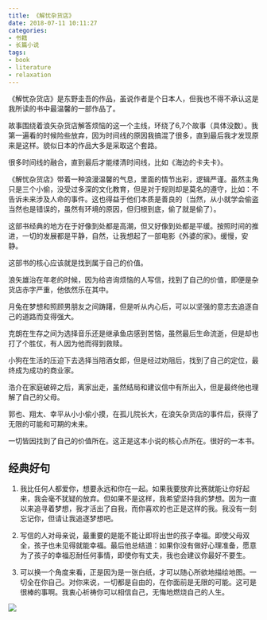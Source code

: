 ```yaml
---
title: 《解忧杂货店》
date: 2018-07-11 10:11:27
categories:
- 书籍
- 长篇小说
tags:
- book
- literature
- relaxation
---
```

《解忧杂货店》是东野圭吾的作品，虽说作者是个日本人，但我也不得不承认这是我所读的书中最温馨的一部作品了。

<!-- more -->

故事围绕着浪矢杂货店解答烦恼的这一个主线，环绕了6,7个故事（具体没数）。我第一遍看的时候险些放弃，因为时间线的原因我搞混了很多，直到最后我才发现原来是这样。貌似日本的作品大多是采取这个套路。

很多时间线的融合，直到最后才能缕清时间线，比如《海边的卡夫卡》。

《解忧杂货店》带着一种浪漫温馨的气息，里面的情节出彩，逻辑严谨。虽然主角只是三个小偷，没受过多深的文化教育，但是对于规则却是莫名的遵守，比如：不告诉未来涉及人命的事件。这也得益于他们本质是善良的（当然，从小就学会偷盗当然也是错误的，虽然有环境的原因，但归根到底，偷了就是偷了）。

这部书经典的地方在于好像到处都是高潮，但又好像到处都是平缓。按照时间的推进，一切的发展都是平静，自然，让我想起了一部电影《外婆的家》。缓慢，安静。

这部书的核心应该就是找到属于自己的价值。

浪矢雄治在年老的时候，因为给咨询烦恼的人写信，找到了自己的价值，即便是杂货店赤字严重，他依然乐在其中。

月兔在梦想和照顾男朋友之间踌躇，但是听从内心后，可以以坚强的意志去追逐自己的道路而变得强大。

克朗在生存之间为选择音乐还是继承鱼店感到苦恼，虽然最后生命流逝，但是却也打了个胜仗，有人因为他而得到救赎。

小狗在生活的压迫下去选择当陪酒女郎，但是经过劝阻后，找到了自己的定位，最终成为成功的商业家。

浩介在家庭破碎之后，离家出走，虽然结局和建议信中有所出入，但是最终他也理解了自己的父母。

郭也、翔太、幸平从小小偷小摸，在孤儿院长大，在浪矢杂货店的事件后，获得了无限的可能和可期的未来。

一切皆因找到了自己的价值所在。这正是这本小说的核心点所在。很好的一本书。

## 经典好句

1. 我比任何人都爱你，想要永远和你在一起。如果我要放弃比赛就能让你好起来，我会毫不犹疑的放弃。但如果不是这样，我希望坚持我的梦想。因为一直以来追寻着梦想，我才活出了自我，而你喜欢的也正是这样的我。我没有一刻忘记你，但请让我追逐梦想吧。

2. 写信的人对母亲说，最重要的是能不能让即将出世的孩子幸福。即使父母双全，孩子也未见得就能幸福。最后他总结道：如果你没有做好心理准备，愿意为了孩子的幸福忍耐任何事情，即使你有丈夫，我也会建议你最好不要生。

3. 可以换一个角度来看，正是因为是一张白纸，才可以随心所欲地描绘地图。一切全在你自己。对你来说，一切都是自由的，在你面前是无限的可能。这可是很棒的事啊。我衷心祈祷你可以相信自己，无悔地燃烧自己的人生。

![](/images/book/7.jpg)
